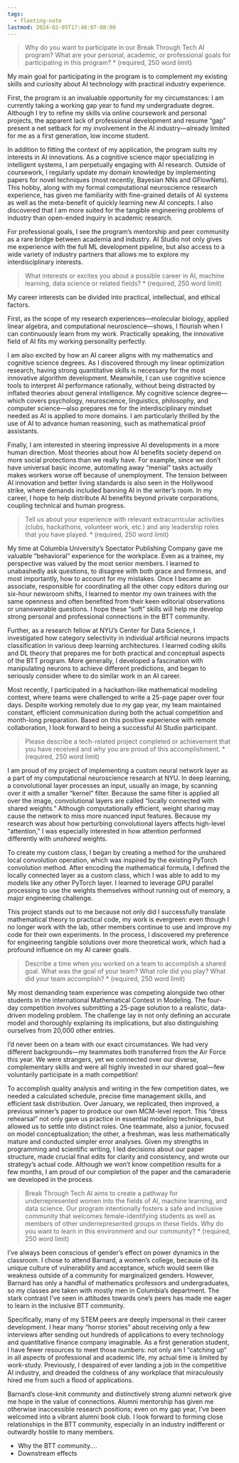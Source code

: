 ```yaml
---
tags:
  - fleeting-note
lastmod: 2024-02-05T17:48:07-08:00
---
```

> Why do you want to participate in our Break Through Tech AI program? What are your personal, academic, or professional goals for participating in this program? * (required, 250 word limit)

My main goal for participating in the program is to complement my existing skills and curiosity about AI technology with practical industry experience. 

First, the program is an invaluable opportunity for my circumstances: I am currently taking a working gap year to fund my undergraduate degree. Although I try to refine my skills via online coursework and personal projects, the apparent lack of professional development and resume “gap” present a net setback for my involvement in the AI industry—already limited for me as a first generation, low income student. 

In addition to fitting the context of my application, the program suits my interests in AI innovations. As a cognitive science major specializing in intelligent systems, I am perpetually engaging with AI research. Outside of coursework, I regularly update my domain knowledge by implementing papers for novel techniques (most recently, Bayesian NNs and GFlowNets). This hobby, along with my formal computational neuroscience research experience, has given me familiarity with fine-grained details of AI systems as well as the meta-benefit of quickly learning new AI concepts. I also discovered that I am more suited for the tangible engineering problems of industry than open-ended inquiry in academic research. 

For professional goals, I see the program’s mentorship and peer community as a rare bridge between academia and industry. AI Studio not only gives me experience with the full ML development pipeline, but also access to a wide variety of industry partners that allows me to explore my interdisciplinary interests.

> What interests or excites you about a possible career in AI, machine learning, data science or related fields? * (required, 250 word limit)

My career interests can be divided into practical, intellectual, and ethical factors.

First, as the scope of my research experiences—molecular biology, applied linear algebra, and computational neuroscience—shows, I flourish when I can continuously learn from my work. Practically speaking, the innovative field of AI fits my working personality perfectly.

I am also excited by how an AI career aligns with my mathematics and cognitive science degrees. As I discovered through my linear optimization research, having strong quantitative skills is necessary for the most innovative algorithm development. Meanwhile, I can use cognitive science tools to interpret AI performance rationally, without being distracted by inflated theories about general intelligence. My cognitive science degree—which covers psychology, neuroscience, linguistics, philosophy, and computer science—also prepares me for the interdisciplinary mindset needed as AI is applied to more domains. I am particularly thrilled by the use of AI to advance human reasoning, such as mathematical proof assistants.

Finally, I am interested in steering impressive AI developments in a more human direction. Most theories about how AI benefits society depend on more social protections than we really have. For example, since we don’t have universal basic income, automating away “menial” tasks actually makes workers worse off because of unemployment. The tension between AI innovation and better living standards is also seen in the Hollywood strike, where demands included banning AI in the writer’s room. In my career, I hope to help distribute AI benefits beyond private corporations, coupling technical and human progress.

> Tell us about your experience with relevant extracurricular activities (clubs, hackathons, volunteer work, etc.) and any leadership roles that you have played. * (required, 250 word limit)

My time at Columbia University’s Spectator Publishing Company gave me valuable “behavioral” experience for the workplace. Even as a trainee, my perspective was valued by the most senior members. I learned to unabashedly ask questions, to disagree with both grace and firmness, and most importantly, how to account for my mistakes. Once I became an associate, responsible for coordinating all the other copy editors during our six-hour newsroom shifts, I learned to mentor my own trainees with the same openness and often benefited from their keen editorial observations or unanswerable questions. I hope these “soft” skills will help me develop strong personal and professional connections in the BTT community.

Further, as a research fellow at NYU’s Center for Data Science, I investigated how category selectivity in individual artificial neurons impacts classification in various deep learning architectures. I learned coding skills and DL theory that prepares me for both practical and conceptual aspects of the BTT program. More generally, I developed a fascination with manipulating neurons to achieve different predictions, and began to seriously consider where to do similar work in an AI career.

Most recently, I participated in a hackathon-like mathematical modeling contest, where teams were challenged to write a 25-page paper over four days. Despite working remotely due to my gap year, my team maintained constant, efficient communication during both the actual competition and month-long preparation. Based on this positive experience with remote collaboration, I look forward to being a successful AI Studio participant.

> Please describe a tech-related project completed or achievement that you have received and why you are proud of this accomplishment. * (required, 250 word limit)

I am proud of my project of implementing a custom neural network layer as a part of my computational neuroscience research at NYU. In deep learning, a convolutional layer processes an input, usually an image, by scanning over it with a smaller “kernel” filter. Because the same filter is applied all over the image, convolutional layers are called “locally connected with shared weights.” Although computationally efficient, weight sharing may cause the network to miss more nuanced input features. Because my research was about how perturbing convolutional layers affects high-level “attention,” I was especially interested in how attention performed differently with *unshared* weights. 

To create my custom class, I began by creating a method for the unshared local convolution operation, which was inspired by the existing PyTorch convolution method. After encoding the mathematical formula, I defined the locally connected layer as a custom class, which I was able to add to my models like any other PyTorch layer. I learned to leverage GPU parallel processing to use the weights themselves without running out of memory, a major engineering challenge.

This project stands out to me because not only did I successfully translate mathematical theory to practical code, my work is evergreen: even though I no longer work with the lab, other members continue to use and improve my code for their own experiments. In the process, I discovered my preference for engineering tangible solutions over more theoretical work, which had a profound influence on my AI career goals.

> Describe a time when you worked on a team to accomplish a shared goal. What was the goal of your team? What role did you play? What did your team accomplish? * (required, 250 word limit)

My most demanding team experience was competing alongside two other students in the international Mathematical Contest in Modeling. The four-day competition involves submitting a 25-page solution to a realistic, data-driven modeling problem. The challenge lay in not only defining an accurate model and thoroughly explaining its implications, but also distinguishing ourselves from 20,000 other entries.

I’d never been on a team with our exact circumstances. We had very different backgrounds—my teammates both transferred from the Air Force this year. We were strangers, yet we connected over our diverse, complementary skills and were all highly invested in our shared goal—few voluntarily participate in a math competition!

To accomplish quality analysis and writing in the few competition dates, we needed a calculated schedule, precise time management skills, and efficient task distribution. Over January, we replicated, then improved, a previous winner’s paper to produce our own MCM-level report. This “dress rehearsal” not only gave us practice in essential modeling techniques, but allowed us to settle into distinct roles. One teammate, also a junior, focused on model conceptualization; the other, a freshman, was less mathematically mature and conducted simpler error analyses. Given my strengths in programming and scientific writing, I led decisions about our paper structure, made crucial final edits for clarity and consistency, and wrote our strategy’s actual code. Although we won’t know competition results for a few months, I am proud of our completion of the paper and the camaraderie we developed in the process.

>Break Through Tech AI aims to create a pathway for underrepresented women into the fields of AI, machine learning, and data science. Our program intentionally fosters a safe and inclusive community that welcomes female-identifying students as well as members of other underrepresented groups in these fields. Why do you want to learn in this environment and our community? * (required, 250 word limit)

I’ve always been conscious of gender’s effect on power dynamics in the classroom. I chose to attend Barnard, a women’s college, because of its unique culture of vulnerability and acceptance, which would seem like weakness outside of a community for marginalized genders. However, Barnard has only a handful of mathematics professors and undergraduates, so my classes are taken with mostly men in Columbia’s department. The stark contrast I’ve seen in attitudes towards one’s peers has made me eager to learn in the inclusive BTT community.

Specifically, many of my STEM peers are deeply impersonal in their career development. I hear many “horror stories” about receiving only a few interviews after sending out hundreds of applications to every technology and quantitative finance company imaginable. As a first generation student, I have fewer resources to meet those numbers: not only am I “catching up” in all aspects of professional and academic life, my actual time is limited by work-study. Previously, I despaired of ever landing a job in the competitive AI industry, and dreaded the coldness of any workplace that miraculously hired me from such a flood of applications.

Barnard’s close-knit community and distinctively strong alumni network give me hope in the value of connections. Alumni mentorship has given me otherwise inaccessible research positions; even on my gap year, I’ve been welcomed into a vibrant alumni book club. I look forward to forming close relationships in the BTT community, especially in an industry indifferent or outwardly hostile to many members.

- Why the BTT community….
- Downstream effects